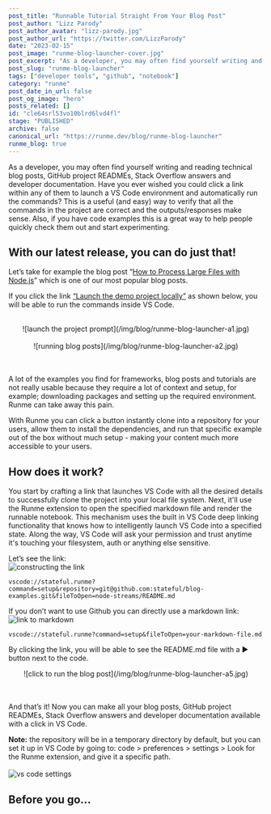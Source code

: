 ```yaml
---
post_title: "Runnable Tutorial Straight From Your Blog Post"
post_author: "Lizz Parody"
post_author_avatar: "lizz-parody.jpg"
post_author_url: "https://twitter.com/LizzParody"
date: "2023-02-15"
post_image: "runme-blog-launcher-cover.jpg"
post_excerpt: "As a developer, you may often find yourself writing and reading technical blog posts, GitHub project READMEs, Stack Overflow answers and Developer documentation. Have you ever wished you could click a link on any of them to launch and run the commands in VS Code? Check this out!"
post_slug: "runme-blog-launcher"
tags: ["developer tools", "github", "notebook"]
category: "runme"
post_date_in_url: false
post_og_image: "hero"
posts_related: []
id: "cle64srl53vo10blrd6lvd4fl"
stage: "PUBLISHED"
archive: false
canonical_url: "https://runme.dev/blog/runme-blog-launcher"
runme_blog: true
---
```


As a developer, you may often find yourself writing and reading technical blog posts, GitHub project READMEs, Stack Overflow answers and developer documentation. Have you ever wished you could click a link within any of them to launch a VS Code environment and automatically run the commands? This is a useful (and easy) way to verify that all the commands in the project are correct and the outputs/responses make sense. Also, if you have code examples this is a great way to help people quickly check them out and start experimenting.

## With our latest release, you can do just that!

Let’s take for example the blog post “[How to Process Large Files with Node.js](https://stateful.com/blog/process-large-files-nodejs-streams)” which is one of our most popular blog posts.

If you click the link [“Launch the demo project locally”](vscode://stateful.runme?command=setup&repository=git@github.com:stateful/blog-examples.git&fileToOpen=node-streams/README.md) as shown below, you will be able to run the commands inside VS Code.

<br />
<center>![launch the project prompt](/img/blog/runme-blog-launcher-a1.jpg)</center>
<br />

<center>![running blog posts](/img/blog/runme-blog-launcher-a2.jpg)</center>
<br />
<br />

A lot of the examples you find for frameworks, blog posts and tutorials are not really usable because they require a lot of context and setup, for example; downloading packages and setting up the required environment. Runme can take away this pain.

With Runme you can click a button instantly clone into a repository for your users, allow them to install the dependencies, and run that specific example out of the box without much setup - making your content much more accessible to your users.

<ExtensionCTA label="Install Runme" extension="runme" />

## How does it work?

You start by crafting a link that launches VS Code with all the desired details to successfully clone the project into your local file system. Next, it'll use the Runme extension to open the specified markdown file and render the runnable notebook. This mechanism uses the built in VS Code deep linking functionality that knows how to intelligently launch VS Code into a specified state. Along the way, VS Code will ask your permission and trust anytime it's touching your filesystem, auth or anything else sensitive.

Let’s see the link:
<br />
![constructing the link](/img/blog/runme-blog-launcher-a3.jpg)
<br />

`vscode://stateful.runme?command=setup&repository=git@github.com:stateful/blog-examples.git&fileToOpen=node-streams/README.md`

If you don’t want to use Github you can directly use a markdown link:
<br />
![link to markdown](/img/blog/runme-blog-launcher-a4.jpg)
<br />

`vscode://stateful.runme?command=setup&fileToOpen=your-markdown-file.md`

By clicking the link, you will be able to see the README.md file with a ▶️ button next to the code.
<br />

<center>![click to run the blog post](/img/blog/runme-blog-launcher-a5.jpg)</center>
<br />
<br />

And that’s it! Now you can make all your blog posts, GitHub project READMEs, Stack Overflow answers and developer documentation available with a click in VS Code.

**Note:** the repository will be in a temporary directory by default, but you can set it up in VS Code by going to: code > preferences > settings > Look for the Runme extension, and give it a specific path.
<br /><br />
![vs code settings](/img/blog/runme-blog-launcher-a6.jpg)
<br />

<ExtensionCTA label="Install Runme" extension="runme" />

## Before you go...

<BeforeYouGo />
